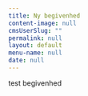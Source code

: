 ```yaml
---
title: Ny begivenhed
content-image: null
cmsUserSlug: ""
permalink: null
layout: default
menu-name: null
date: null
---
```


test begivenhed